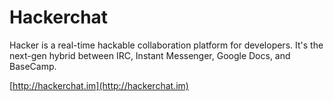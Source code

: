 Hackerchat
====

Hacker is a real-time hackable collaboration platform for developers. It's the next-gen hybrid between IRC, Instant Messenger, Google Docs, and BaseCamp.

[http://hackerchat.im](http://hackerchat.im)